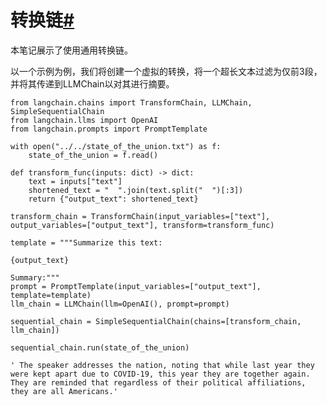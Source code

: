 

转换链[#](#transformation-chain "本标题的永久链接")
========================================

本笔记展示了使用通用转换链。

以一个示例为例，我们将创建一个虚拟的转换，将一个超长文本过滤为仅前3段，并将其传递到LLMChain以对其进行摘要。

```
from langchain.chains import TransformChain, LLMChain, SimpleSequentialChain
from langchain.llms import OpenAI
from langchain.prompts import PromptTemplate

```

```
with open("../../state_of_the_union.txt") as f:
    state_of_the_union = f.read()

```

```
def transform_func(inputs: dict) -> dict:
    text = inputs["text"]
    shortened_text = "  ".join(text.split("  ")[:3])
    return {"output_text": shortened_text}

transform_chain = TransformChain(input_variables=["text"], output_variables=["output_text"], transform=transform_func)

```

```
template = """Summarize this text:

{output_text}

Summary:"""
prompt = PromptTemplate(input_variables=["output_text"], template=template)
llm_chain = LLMChain(llm=OpenAI(), prompt=prompt)

```

```
sequential_chain = SimpleSequentialChain(chains=[transform_chain, llm_chain])

```

```
sequential_chain.run(state_of_the_union)

```

```
' The speaker addresses the nation, noting that while last year they were kept apart due to COVID-19, this year they are together again. They are reminded that regardless of their political affiliations, they are all Americans.'

```

